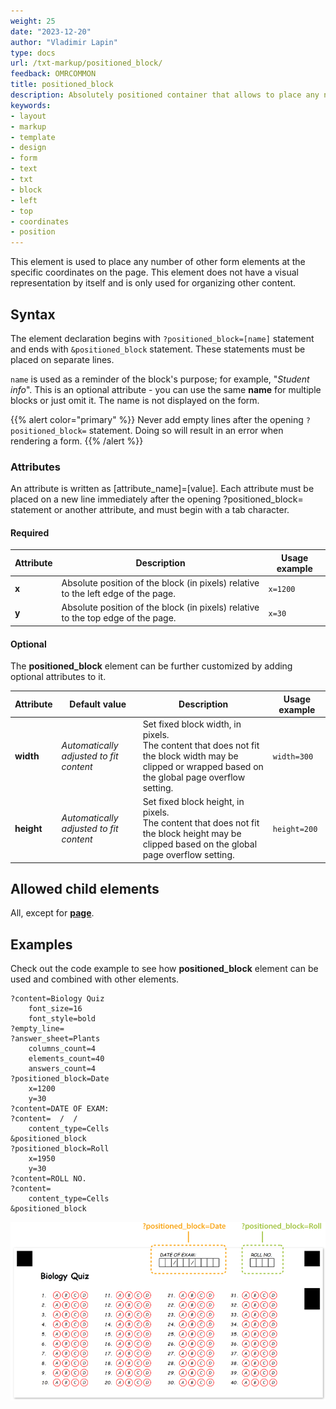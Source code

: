 ```yaml
---
weight: 25
date: "2023-12-20"
author: "Vladimir Lapin"
type: docs
url: /txt-markup/positioned_block/
feedback: OMRCOMMON
title: positioned_block
description: Absolutely positioned container that allows to place any number of elements at the specific coordinates on OMR form.
keywords:
- layout
- markup
- template
- design
- form
- text
- txt
- block
- left
- top
- coordinates
- position
---
```


This element is used to place any number of other form elements at the specific coordinates on the page. This element does not have a visual representation by itself and is only used for organizing other content.

## Syntax

The element declaration begins with `?positioned_block=[name]` statement and ends with `&positioned_block` statement. These statements must be placed on separate lines.

`name` is used as a reminder of the block's purpose; for example, "_Student info_". This is an optional attribute - you can use the same **name** for multiple blocks or just omit it. The name is not displayed on the form.

{{% alert color="primary" %}} 
Never add empty lines after the opening `?positioned_block=` statement. Doing so will result in an error when rendering a form.
{{% /alert %}}

### Attributes

An attribute is written as [attribute_name]=[value]. Each attribute must be placed on a new line immediately after the opening ?positioned_block= statement or another attribute, and must begin with a tab character.

#### Required

Attribute | Description | Usage example
--------- | ----------- | -------------
**x** | Absolute position of the block (in pixels) relative to the left edge of the page. | `x=1200`
**y** | Absolute position of the block (in pixels) relative to the top edge of the page. | `x=30`

#### Optional

The **positioned_block** element can be further customized by adding optional attributes to it.

Attribute | Default value | Description | Usage example
--------- | ------------- | ----------- | -------------
**width** | _Automatically adjusted to fit content_ | Set fixed block width, in pixels.<br />The content that does not fit the block width may be clipped or wrapped based on the global page overflow setting. | `width=300`
**height** | _Automatically adjusted to fit content_ | Set fixed block height, in pixels.<br />The content that does not fit the block height may be clipped based on the global page overflow setting. | `height=200`

## Allowed child elements

All, except for [**page**](/omr/txt-markup/page/).

## **Examples**

Check out the code example to see how **positioned_block** element can be used and combined with other elements.

```text
?content=Biology Quiz
	font_size=16
	font_style=bold
?empty_line=
?answer_sheet=Plants
	columns_count=4
	elements_count=40
	answers_count=4
?positioned_block=Date
	x=1200
	y=30
?content=DATE OF EXAM:
?content=  /  /    
	content_type=Cells
&positioned_block
?positioned_block=Roll
	x=1950
	y=30
?content=ROLL NO.
?content=    
	content_type=Cells
&positioned_block
```

![Add content to form header with absolutely positioned blocks](positioned_block.png)
